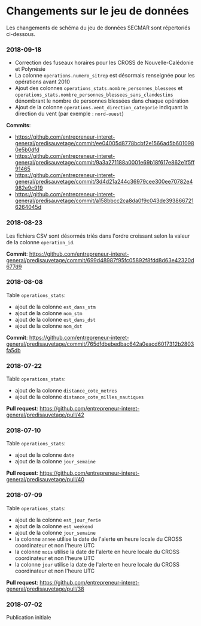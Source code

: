 # Changements sur le jeu de données
Les changements de schéma du jeu de données SECMAR sont répertoriés ci-dessous.

### 2018-09-18
- Correction des fuseaux horaires pour les CROSS de Nouvelle-Calédonie et Polynésie
- La colonne `operations.numero_sitrep` est désormais renseignée pour les opérations avant 2010
- Ajout des colonnes `operations_stats.nombre_personnes_blessees` et `operations_stats.nombre_personnes_blessees_sans_clandestins` dénombrant le nombre de personnes blessées dans chaque opération
- Ajout de la colonne `operations.vent_direction_categorie` indiquant la direction du vent (par exemple : `nord-ouest`)

**Commits**:
- https://github.com/entrepreneur-interet-general/predisauvetage/commit/ee04005d8778bcbf2e1566ad5b6010980e5b0dfd
- https://github.com/entrepreneur-interet-general/predisauvetage/commit/9a3a271188a0001e69b18f617e862e1f5ff91465
- https://github.com/entrepreneur-interet-general/predisauvetage/commit/3d4d21a244c36979cee300ee70782e4982e9c919
- https://github.com/entrepreneur-interet-general/predisauvetage/commit/a158bbcc2ca8da0f9c043de3938667216264045d

### 2018-08-23
Les fichiers CSV sont désormés triés dans l'ordre croissant selon la valeur de la colonne `operation_id`.

**Commit**:
https://github.com/entrepreneur-interet-general/predisauvetage/commit/699d48987f95fc05892f8fdd8d63e42320d677d9

### 2018-08-08
Table `operations_stats`:
- ajout de la colonne `est_dans_stm`
- ajout de la colonne `nom_stm`
- ajout de la colonne `est_dans_dst`
- ajout de la colonne `nom_dst`

**Commit**:
https://github.com/entrepreneur-interet-general/predisauvetage/commit/765dfdbebedbac642a0eacd6017312b2803fa5db

### 2018-07-22
Table `operations_stats`:
- ajout de la colonne `distance_cote_metres`
- ajout de la colonne `distance_cote_milles_nautiques`

**Pull request**:
https://github.com/entrepreneur-interet-general/predisauvetage/pull/42

### 2018-07-10
Table `operations_stats`:
- ajout de la colonne `date`
- ajout de la colonne `jour_semaine`

**Pull request**:
https://github.com/entrepreneur-interet-general/predisauvetage/pull/40

### 2018-07-09
Table `operations_stats`:
- ajout de la colonne `est_jour_ferie`
- ajout de la colonne `est_weekend`
- ajout de la colonne `jour_semaine`
- la colonne `annee` utilise la date de l'alerte en heure locale du CROSS coordinateur et non l'heure UTC
- la colonne `mois` utilise la date de l'alerte en heure locale du CROSS coordinateur et non l'heure UTC
- la colonne `jour` utilise la date de l'alerte en heure locale du CROSS coordinateur et non l'heure UTC

**Pull request**:
https://github.com/entrepreneur-interet-general/predisauvetage/pull/38

### 2018-07-02
Publication initiale
